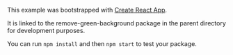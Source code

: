 This example was bootstrapped with [Create React App](https://github.com/facebook/create-react-app).

It is linked to the remove-green-background package in the parent directory for development purposes.

You can run `npm install` and then `npm start` to test your package.
